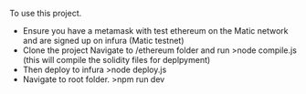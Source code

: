 To use this project.

- Ensure you have a metamask with test ethereum on the Matic network and are signed up on infura (Matic testnet)
- Clone the project
  Navigate to /ethereum folder and run >node compile.js (this will compile the solidity files for deplpyment)
- Then deploy to infura >node deploy.js
- Navigate to root folder. >npm run dev
